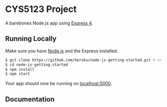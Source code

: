 # CYS5123 Project

A barebones Node.js app using [Express 4](http://expressjs.com/).


## Running Locally

Make sure you have [Node.js](http://nodejs.org/) and the Express installed.

```sh
$ git clone https://github.com/heroku/node-js-getting-started.git # or clone your own fork
$ cd node-js-getting-started
$ npm install
$ npm start
```

Your app should now be running on [localhost:5000](http://localhost:5000/).


## Documentation
